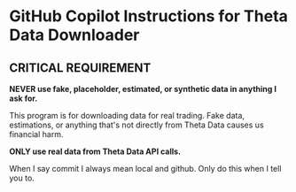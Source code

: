 # GitHub Copilot Instructions for Theta Data Downloader

## CRITICAL REQUIREMENT

**NEVER use fake, placeholder, estimated, or synthetic data in anything I ask for.**

This program is for downloading data for real trading. Fake data, estimations, or anything that's not directly from Theta Data causes us financial harm.

**ONLY use real data from Theta Data API calls.**

When I say commit I always mean local and github.  Only do this when I tell you to.
